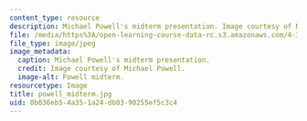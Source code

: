 ```yaml
---
content_type: resource
description: Michael Powell's midterm presentation. Image courtesy of Michael Powell.
file: /media/https%3A/open-learning-course-data-rc.s3.amazonaws.com/4-370-interrogative-design-workshop-fall-2005/0b036eb54a351a24db0390255ef5c3c4_powell_midterm.jpg
file_type: image/jpeg
image_metadata:
  caption: Michael Powell's midterm presentation.
  credit: Image courtesy of Michael Powell.
  image-alt: Powell midterm.
resourcetype: Image
title: powell_midterm.jpg
uid: 0b036eb5-4a35-1a24-db03-90255ef5c3c4
---
```

